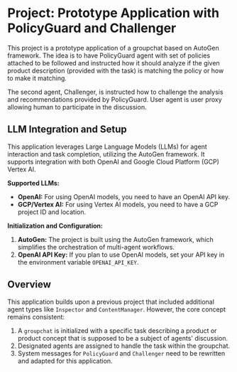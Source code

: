 # Project: Prototype Application with PolicyGuard and Challenger

This project is a prototype application of a groupchat based on AutoGen framework. The idea is to have PolicyGuard agent with set of policies attached to be followed and instructed how it should analyze if the given product description (provided with the task) is matching the policy or how to make it matching.

The second agent, Challenger, is instructed how to challenge the analysis and recommendations provided by PolicyGuard. User agent is user proxy allowing human to participate in the discussion.


## LLM Integration and Setup

This application leverages Large Language Models (LLMs) for agent interaction and task completion, utilizing the AutoGen framework. It supports integration with both OpenAI and Google Cloud Platform (GCP) Vertex AI.

**Supported LLMs:**

*   **OpenAI:** For using OpenAI models, you need to have an OpenAI API key.
*   **GCP/Vertex AI:** For using Vertex AI models, you need to have a GCP project ID and location.

**Initialization and Configuration:**

1.  **AutoGen:** The project is built using the AutoGen framework, which simplifies the orchestration of multi-agent workflows.
2.  **OpenAI API Key:** If you plan to use OpenAI models, set your API key in the environment variable `OPENAI_API_KEY`.

    
## Overview

This application builds upon a previous project that included additional agent types like `Inspector` and `ContentManager`. However, the core concept remains consistent:

1.  A `groupchat` is initialized with a specific task describing a product or product concept that is supposed to be a subject of agents' discussion.
2.  Designated agents are assigned to handle the task within the groupchat.
3. System messages for `PolicyGuard` and `Challenger` need to be rewritten and adapted for this application.


